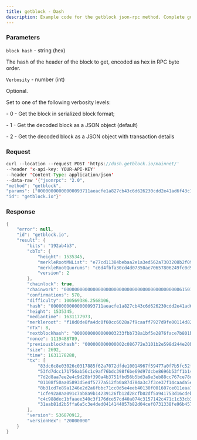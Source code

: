 ```yaml
---
title: getblock - Dash
description: Example code for the getblock json-rpc method. Сomplete guide on how to use getblock json-rpc in GetBlock.io Web3 documentation.
---
```


### Parameters


`block hash` - string (hex)

The hash of the header of the block to get, encoded as hex in RPC byte
order.

`Verbosity` - number (int)

Optional.

Set to one of the following verbosity levels:

\- 0 - Get the block in serialized block format;

\- 1 - Get the decoded block as a JSON object (default)

\- 2 - Get the decoded block as a JSON object with transaction details

### Request

``` java
curl --location --request POST 'https://dash.getblock.io/mainnet/' 
--header 'x-api-key: YOUR-API-KEY' 
--header 'Content-Type: application/json' 
--data-raw '{"jsonrpc": "2.0",
"method": "getblock",
"params": ["00000000000000093711aeacfe1a827cb43c6d626230cdd2e41ad6f43c1e79d3", 1],
"id": "getblock.io"}'
```

###  Response

``` java
{
    "error": null,
    "id": "getblock.io",
    "result": {
        "bits": "192ab4b3",
        "cbTx": {
            "height": 1535345,
            "merkleRootMNList": "e77cd11384bebaa2e1a3ed562a7303208b2f09fe62593e39ae5b1f25b571c3ef",
            "merkleRootQuorums": "c6d4fbfa30cd4d07350ae70657806249fc0d908e0d0ad00c3c831f1ca49623ce",
            "version": 2
        },
        "chainlock": true,
        "chainwork": "000000000000000000000000000000000000000000006150154939c35ffff276",
        "confirmations": 570,
        "difficulty": 100569386.2568106,
        "hash": "00000000000000093711aeacfe1a827cb43c6d626230cdd2e41ad6f43c1e79d3",
        "height": 1535345,
        "mediantime": 1631177973,
        "merkleroot": "f10d0de8fa4dc0f60cc6028a7f9caaff7927d9fe00114d8211e1527e557fdced",
        "nTx": 8,
        "nextblockhash": "0000000000000003233fbb738a1bf5e2876face7b801b020d276b9c6c3967c67",
        "nonce": 1119488789,
        "previousblockhash": "000000000000002c086772e3101b2e598d244e20b73211d1dd86c59584dc4407",
        "size": 2692,
        "time": 1631178288,
        "tx": [
            "83dc6c8e03026c0317885f62a7072dfde10014967f59477a0f7b5fc52f44a784",
            "53fd7dcc171756ab56c1c9af76bdc398f6be69d97dcbe8696b53ff1b140c2249",
            "7d2d8aa7ee2e4c9d28bf390a4b3751fbd56b5bd3a9e3eb88cc767ce78dc8120b",
            "01108f50aa05893d5e4f5777a512fb0a87d784a3c7f3ce37f14caada5e347a4a",
            "8b31cd7e89a1246e2d2a6fbbc71cc0d5e4eeb40130f001607ce011eaa7081c25",
            "1cfe92a8aa091c7ab8a9b14239126fb12d28cfb02df5a941753d16cdebf6cc56",
            "c4c988dec1bfaaee340c3f176dce57cd40a074c3157142c471c1c33cb36d8d5f",
            "31eab81d2b5ffa6a5c3e4ded0414144057b82d04cef0731338fe96b4576de658"
        ],
        "version": 536870912,
        "versionHex": "20000000"
    }
}
```

